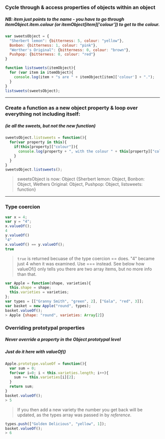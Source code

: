 
### Cycle through & access properties of objects within an object
##### NB: item just points to the name - you have to go through itemObject.item.colour (or itemObject[item]['colour']) to get to the colour.

```javascript
var sweetsObject = {
  "Sherbert lemon": {bitterness: 5, colour: "yellow"},
  Bonbon: {bitterness: 1, colour: "pink"},
  "Werther's Original": {bitterness: 0, colour: "brown"},
  Pushpop: {bitterness: 0, colour: "red"}
}

function listsweets(itemObject){
  for (var item in itemObject){
    console.log(item + "s are " + itemObject[item]['colour'] + ".");
  }
}
listsweets(sweetsObject);
```

---

### Create a function as a new object property & loop over everything not including itself:
##### (ie all the sweets, but not the new function)

```javascript
sweetsObject.listsweets = function(){
  for(var property in this){
    if(this[property]["colour"]){
      console.log(property + ", with the colour " + this[property]["colour"] + ".");
    }
  }
}
sweetsObject.listsweets();
```
> sweetsObject is now:
> Object {Sherbert lemon: Object, Bonbon: Object, Wethers Original: Object, Pushpop: Object, listsweets: function}

---

### Type coercion
```javascript
var x = 4;
var y = "4";
x.valueOf();
4
y.valueOf()
"4"
x.valueOf() == y.valueOf();
true
```
> ```true``` is returned becuase of the type coercion == does. "4" became just 4 when it was examined. Use === instead.
> See below how valueOf() only tells you there are two array items, but no more info than that.
```javascript
var Apple = function(shape, varieties){
  this.shape = shape;
  this.varieties = varieties;
};
var types = [["Granny Smith", "green", 2], ["Gala", "red", 3]];
var basket = new Apple("round", types);
basket.valueOf();
> Apple {shape: "round", varieties: Array[2]}
```

### Overriding prototypal properties
##### Never override a property in the Object prototypal level
##### Just do it here with valueOf()
```javascript
Apple.prototype.valueOf = function(){
  var sum = 0;
  for(var i=0; i < this.varieties.length; i++){
    sum += this.varieties[i][2];
  }
  return sum;
}
basket.valueOf();
> 5
```
> If you then add a new variety the number you get back will be updated, as the types array was passed in by *reference*.
```javascript
types.push(["Golden Delicious", "yellow", 1]);
basket.valueOf();
> 6
```

